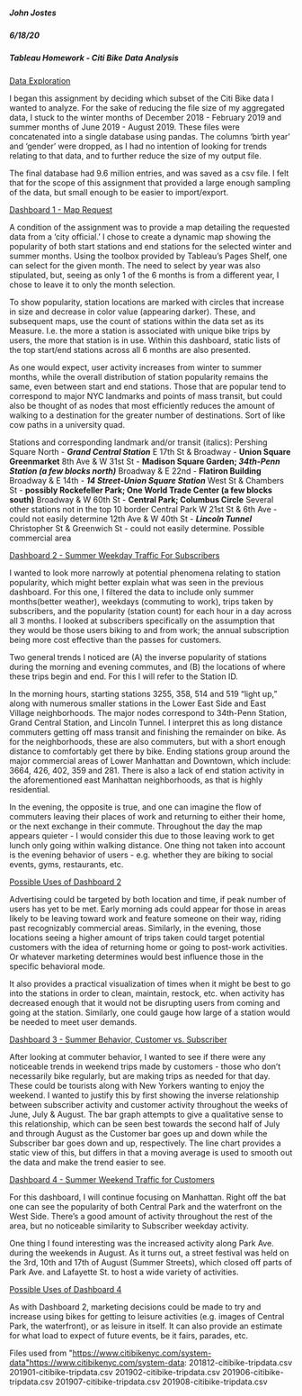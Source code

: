 <h5>John Jostes</h5>
<h5>6/18/20</h5>


<h5>Tableau Homework - Citi Bike Data Analysis</h5>


<ins>Data Exploration</ins>

I began this assignment by deciding which subset of the Citi Bike data I wanted to analyze. For the sake of reducing the file size of my aggregated data, I stuck to the winter months of December 2018 - February 2019 and summer months of June 2019 - August 2019. These files were concatenated into a single database using pandas. The columns ‘birth year’ and ‘gender’ were dropped, as I had no intention of looking for trends relating to that data, and to further reduce the size of my output file. 

The final database had 9.6 million entries, and was saved as a csv file. I felt that for the scope of this assignment that provided a large enough sampling of the data, but small enough to be easier to import/export. 

<ins>Dashboard 1 - Map Request</ins>

A condition of the assignment was to provide a map detailing the requested data from a ‘city official.’ I chose to create a dynamic map showing the popularity of both start stations and end stations for the selected winter and summer months. Using the toolbox provided by Tableau’s Pages Shelf, one can select for the given month. The need to select by year was also stipulated, but, seeing as only 1 of the 6 months is from a different year, I chose to leave it to only the month selection.

To show popularity, station locations are marked with circles that increase in size and decrease in color value (appearing darker). These, and subsequent maps, use the count of stations within the data set as its Measure. I.e. the more a station is associated with unique bike trips by users, the more that station is in use. Within this dashboard, static lists of the top start/end stations across all 6 months are also presented. 

As one would expect, user activity increases from winter to summer months, while the overall distribution of station popularity remains the same, even between start and end stations. Those that are popular tend to correspond to major NYC landmarks and points of mass transit, but could also be thought of as nodes that most efficiently reduces the amount of walking to a destination for the greater number of destinations. Sort of like cow paths in a university quad.

Stations and corresponding landmark and/or transit (italics):
Pershing Square North - <b><i>Grand Central Station</i></b>
E 17th St & Broadway - <b>Union Square Greenmarket</b>
8th Ave & W 31st St - <b>Madison Square Garden; <i>34th-Penn Station (a few blocks north)</i></b>
Broadway & E 22nd - <b>Flatiron Building</b>
Broadway & E 14th - <b><i>14 Street-Union Square Station</i></b>
West St & Chambers St - <b>possibly Rockefeller Park; One World Trade Center (a few blocks south)</b>
Broadway & W 60th St - <b>Central Park; Columbus Circle</b>
Several other stations not in the top 10 border Central Park
W 21st St & 6th Ave - could not easily determine
12th Ave & W 40th St - <b><i>Lincoln Tunnel</i></b>
Christopher St & Greenwich St - could not easily determine. Possible commercial area

<ins>Dashboard 2 - Summer Weekday Traffic For Subscribers</ins>

I wanted to look more narrowly at potential phenomena relating to station popularity, which might better explain what was seen in the previous dashboard. For this one, I filtered the data to include only summer months(better weather), weekdays (commuting to work), trips taken by subscribers, and the popularity (station count) for each hour in a day across all 3 months. I looked at subscribers specifically on the assumption that they would be those users biking to and from work; the annual subscription being more cost effective than the passes for customers. 

Two general trends I noticed are (A) the inverse popularity of stations during the morning and evening commutes, and (B) the locations of where these trips begin and end. For this I will refer to the Station ID.
 
In the morning hours, starting stations 3255, 358, 514 and 519 “light up,” along with numerous smaller stations in the Lower East Side and East Village neighborhoods. The major nodes correspond to 34th-Penn Station, Grand Central Station, and Lincoln Tunnel. I interpret this as long distance commuters getting off mass transit and finishing the remainder on bike. As for the neighborhoods, these are also commuters, but with a short enough distance to comfortably get there by bike. 
	Ending stations group around the major commercial areas of Lower Manhattan and Downtown, which include: 3664, 426, 402, 359 and 281. There is also a lack of end station activity in the aforementioned east Manhattan neighborhoods, as that is highly residential. 

In the evening, the opposite is true, and one can imagine the flow of commuters leaving their places of work and returning to either their home, or the next exchange in their commute. Throughout the day the map appears quieter - I would consider this due to those leaving work to get lunch only going within walking distance. One thing not taken into account is the evening behavior of users - e.g. whether they are biking to social events, gyms, restaurants, etc. 

<ins>Possible Uses of Dashboard 2</ins>

Advertising could be targeted by both location and time, if peak number of users has yet to be met. Early morning ads could appear for those in areas likely to be leaving toward work and feature someone on their way, riding past recognizably commercial areas. Similarly, in the evening, those locations seeing a higher amount of trips taken could target potential customers with the idea of returning home or going to post-work activities. Or whatever marketing determines would best influence those in the specific behavioral mode. 

It also provides a practical visualization of times when it might be best to go into the stations in order to clean, maintain, restock, etc. when activity has decreased enough that it would not be disrupting users from coming and going at the station. Similarly, one could gauge how large of a station would be needed to meet user demands. 


<ins>Dashboard 3 - Summer Behavior, Customer vs. Subscriber</ins>

After looking at commuter behavior, I wanted to see if there were any noticeable trends in weekend trips made by customers - those who don’t necessarily bike regularly, but are making trips as needed for that day. These could be tourists along with New Yorkers wanting to enjoy the weekend. I wanted to justify this by first showing the inverse relationship between subscriber activity and customer activity throughout the weeks of June, July & August. The bar graph attempts to give a qualitative sense to this relationship, which can be seen best towards the second half of July and through August as the Customer bar goes up and down while the Subscriber bar goes down and up, respectively. The line chart provides a static view of this, but differs in that a moving average is used to smooth out the data and make the trend easier to see.

<ins>Dashboard 4 - Summer Weekend Traffic for Customers</ins>

For this dashboard, I will continue focusing on Manhattan. Right off the bat one can see the popularity of both Central Park and the waterfront on the West Side. There’s a good amount of activity throughout the rest of the area, but no noticeable similarity to Subscriber weekday activity. 

One thing I found interesting was the increased activity along Park Ave. during the weekends in August. As it turns out, a street festival was held on the 3rd, 10th and 17th of August (Summer Streets), which closed off parts of Park Ave. and Lafayette St. to host a wide variety of activities.

<ins>Possible Uses of Dashboard 4</ins>

As with Dashboard 2, marketing decisions could be made to try and increase using bikes for getting to leisure activities (e.g. images of Central Park, the waterfront), or as leisure in itself. It can also provide an estimate for what load to expect of future events, be it fairs, parades, etc. 

Files used from "https://www.citibikenyc.com/system-data"https://www.citibikenyc.com/system-data:
201812-citibike-tripdata.csv
201901-citibike-tripdata.csv
201902-citibike-tripdata.csv
201906-citibike-tripdata.csv
201907-citibike-tripdata.csv
201908-citibike-tripdata.csv